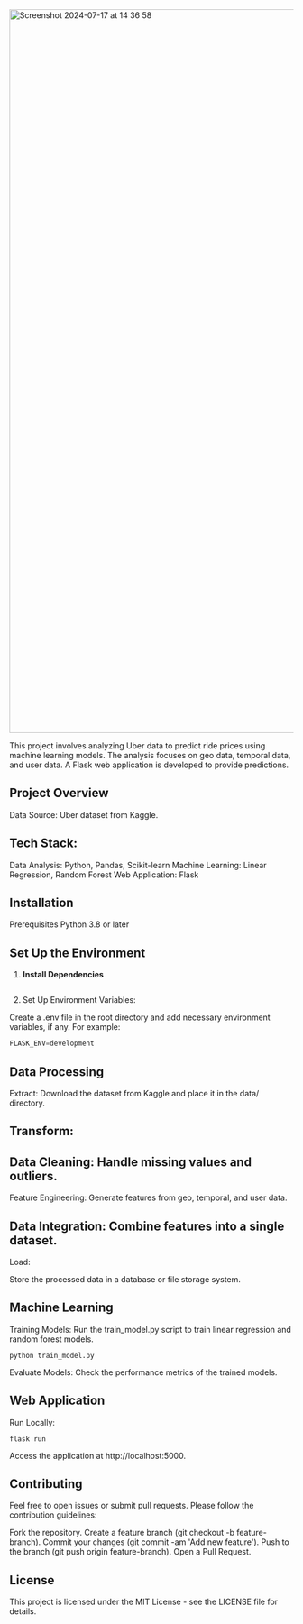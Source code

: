 <img width="1284" alt="Screenshot 2024-07-17 at 14 36 58" src="https://github.com/user-attachments/assets/d3e718e8-9f88-46c1-8d94-316f1cf44c8d">


This project involves analyzing Uber data to predict ride prices using machine learning models. The analysis focuses on geo data, temporal data, and user data. A Flask web application is developed to provide predictions.



## Project Overview

Data Source: Uber dataset from Kaggle.

## Tech Stack:

Data Analysis: Python, Pandas, Scikit-learn
Machine Learning: Linear Regression, Random Forest
Web Application: Flask

## Installation

Prerequisites
Python 3.8 or later

## Set Up the Environment

1. **Install Dependencies**

    ```pip install -r requirements.txt
    ```
2. Set Up Environment Variables:

Create a .env file in the root directory and add necessary environment variables, if any. For example:

```FLASK_APP=app.py
FLASK_ENV=development
```

## Data Processing

Extract: Download the dataset from Kaggle and place it in the data/ directory.

## Transform:

## Data Cleaning: Handle missing values and outliers.

Feature Engineering: Generate features from geo, temporal, and user data.

## Data Integration: Combine features into a single dataset.
Load:

Store the processed data in a database or file storage system.

## Machine Learning

Training Models: Run the train_model.py script to train linear regression and random forest models.

```
python train_model.py
```

Evaluate Models: Check the performance metrics of the trained models.

## Web Application

Run Locally:


```
flask run
```
Access the application at http://localhost:5000.

## Contributing

Feel free to open issues or submit pull requests. Please follow the contribution guidelines:

Fork the repository.
Create a feature branch (git checkout -b feature-branch).
Commit your changes (git commit -am 'Add new feature').
Push to the branch (git push origin feature-branch).
Open a Pull Request.

## License
This project is licensed under the MIT License - see the LICENSE file for details.
